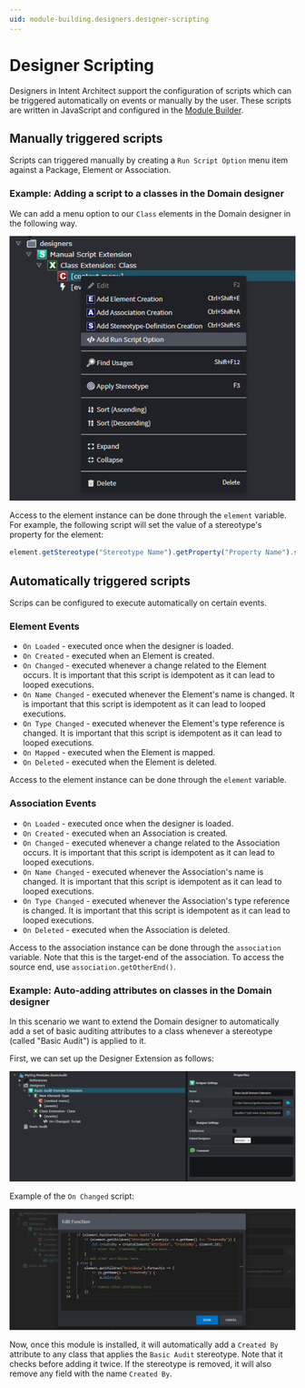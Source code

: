```yaml
---
uid: module-building.designers.designer-scripting
---
```

# Designer Scripting

Designers in Intent Architect support the configuration of scripts which can be triggered automatically on events or manually by the user. These scripts are written in JavaScript and configured in the [Module Builder](xref:module-building.about-the-module-builder).

## Manually triggered scripts

Scripts can triggered manually by creating a `Run Script Option` menu item against a Package, Element or Association.

### Example: Adding a script to a classes in the Domain designer

We can add a menu option to our `Class` elements in the Domain designer in the following way.

![Designers Folder](images/manual-script-example-add-script-option.png)

 Access to the element instance can be done through the `element` variable. For example, the following script will set the value of a stereotype's property for the element:

 ```javascript
element.getStereotype("Stereotype Name").getProperty("Property Name").setValue("<value>");
 ```

## Automatically triggered scripts

Scrips can be configured to execute automatically on certain events.

### Element Events

 * `On Loaded` - executed once when the designer is loaded.
 * `On Created` - executed when an Element is created.
 * `On Changed` - executed whenever a change related to the Element occurs. It is important that this script is idempotent as it can lead to looped executions.
 * `On Name Changed` - executed whenever the Element's name is changed. It is important that this script is idempotent as it can lead to looped executions.
 * `On Type Changed` - executed whenever the Element's type reference is changed. It is important that this script is idempotent as it can lead to looped executions.
 * `On Mapped` - executed when the Element is mapped.
 * `On Deleted` - executed when the Element is deleted.

 Access to the element instance can be done through the `element` variable.

### Association Events

 * `On Loaded` - executed once when the designer is loaded.
 * `On Created` - executed when an Association is created.
 * `On Changed` - executed whenever a change related to the Association occurs. It is important that this script is idempotent as it can lead to looped executions.
 * `On Name Changed` - executed whenever the Association's name is changed. It is important that this script is idempotent as it can lead to looped executions.
 * `On Type Changed` - executed whenever the Association's type reference is changed. It is important that this script is idempotent as it can lead to looped executions.
 * `On Deleted` - executed when the Association is deleted.

 Access to the association instance can be done through the `association` variable. Note that this is the target-end of the association. To access the source end, use `association.getOtherEnd()`.

### Example: Auto-adding attributes on classes in the Domain designer

In this scenario we want to extend the Domain designer to automatically add a set of basic auditing attributes to a class whenever a stereotype (called "Basic Audit") is applied to it.

First, we can set up the Designer Extension as follows:

![Designers Folder](images/basic-audit-example-designer-extension.png)

Example of the `On Changed` script:

![Designers Folder](images/basic-audit-example-script.png)

Now, once this module is installed, it will automatically add a `Created By` attribute to any class that applies the `Basic Audit` stereotype. Note that it checks before adding it twice. If the stereotype is removed, it will also remove any field with the name `Created By`.
